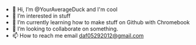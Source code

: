 - 👋 Hi, I’m @YourAverageDuck and I'm cool
- 👀 I’m interested in stuff
- 🌱 I’m currently learning how to make stuff on Github with Chromebook
- 💞️ I’m looking to collaborate on something.
- 📫 How to reach me email daf05292012@gmail.com

<!---
YourAverageDuck/YourAverageDuck is a ✨ special ✨ repository because its `README.md` (this file) appears on your GitHub profile.
You can click the Preview link to take a look at your changes.
--->
